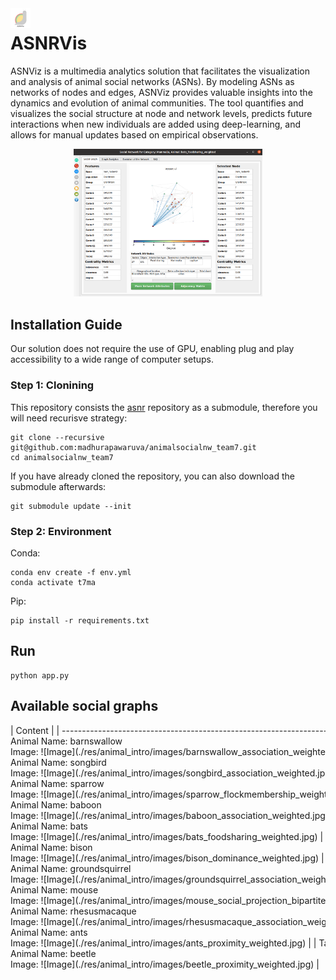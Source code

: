 <img src="res/tutorial/logo_orig.png" style="float:left; width:32px;"/>

# ASNRVis

ASNViz is a multimedia analytics solution that facilitates the visualization and analysis of animal social networks (ASNs). By modeling ASNs as networks of nodes and edges, ASNViz provides valuable insights into the dynamics and evolution of animal communities. The tool quantifies and visualizes the social structure at node and network levels, predicts future interactions when new individuals are added using deep-learning, and allows for manual updates based on empirical observations.

<center>
<img src="res/example_screenshot.png" style="width: 60%; max-width: 600px;"/>
</center>

## Installation Guide

Our solution does not require the use of GPU, enabling plug and play accessibility to a wide range of computer setups.

### Step 1: Clonining
This repository consists the [asnr](https://github.com/bansallab/asnr) repository as a submodule, therefore you will need recurisve strategy:
```
git clone --recursive git@github.com:madhurapawaruva/animalsocialnw_team7.git
cd animalsocialnw_team7
```
If you have already cloned the repository, you can also download the submodule afterwards:
```
git submodule update --init
```

### Step 2: Environment

Conda:
```
conda env create -f env.yml
conda activate t7ma
```
Pip:
```
pip install -r requirements.txt
```

## Run
```
python app.py
```

## Available social graphs

<div style="overflow: auto; white-space: nowrap;">
| Content                                                                                                                                 |
| --------------------------------------------------------------------------------------------------------------------------------------- |
| Taxonomy: Aves<br>Animal Name: barnswallow<br>Image: ![Image](./res/animal_intro/images/barnswallow_association_weighted.jpg)           |
| Taxonomy: Aves<br>Animal Name: songbird<br>Image: ![Image](./res/animal_intro/images/songbird_association_weighted.jpg)                 |
| Taxonomy: Aves<br>Animal Name: sparrow<br>Image: ![Image](./res/animal_intro/images/sparrow_flockmembership_weighted.jpg)               |
| Taxonomy: Mammalia<br>Animal Name: baboon<br>Image: ![Image](./res/animal_intro/images/baboon_association_weighted.jpg)                 |
| Taxonomy: Mammalia<br>Animal Name: bats<br>Image: ![Image](./res/animal_intro/images/bats_foodsharing_weighted.jpg)                     |
| Taxonomy: Mammalia<br>Animal Name: bison<br>Image: ![Image](./res/animal_intro/images/bison_dominance_weighted.jpg)                     |
| Taxonomy: Mammalia<br>Animal Name: groundsquirrel<br>Image: ![Image](./res/animal_intro/images/groundsquirrel_association_weighted.jpg) |
| Taxonomy: Mammalia<br>Animal Name: mouse<br>Image: ![Image](./res/animal_intro/images/mouse_social_projection_bipartite_weighted.jpg)   |
| Taxonomy: Mammalia<br>Animal Name: rhesusmacaque<br>Image: ![Image](./res/animal_intro/images/rhesusmacaque_association_weighted.jpg)   |
| Taxonomy: Insecta<br>Animal Name: ants<br>Image: ![Image](./res/animal_intro/images/ants_proximity_weighted.jpg)                        |
| Taxonomy: Insecta<br>Animal Name: beetle<br>Image: ![Image](./res/animal_intro/images/beetle_proximity_weighted.jpg)                    |
</div>